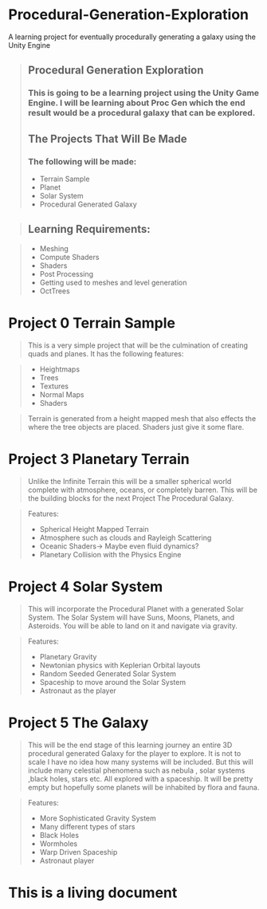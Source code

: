 # Procedural-Generation-Exploration
A learning project for eventually procedurally generating a galaxy using the Unity Engine
> ## Procedural Generation Exploration
> ### This is going to be a learning project using the Unity Game Engine. I will be learning about Proc Gen which the end result would be a procedural galaxy that can be explored.
>## The Projects That Will Be Made
>### The following will be made:
> * Terrain Sample
> * Planet
> * Solar System
> * Procedural Generated Galaxy

> ## Learning Requirements:

> * Meshing
> * Compute Shaders
> * Shaders
> * Post Processing
> * Getting used to meshes and level generation
> * OctTrees



# Project 0 Terrain Sample

> This is a very simple project that will be the culmination of creating quads and planes. It has the following features:

> * Heightmaps
> * Trees
> * Textures
> * Normal Maps
> * Shaders


> Terrain is generated from a height mapped mesh that also effects the where the tree objects are placed.  Shaders just give it some flare.


 # Project 3 Planetary Terrain
> Unlike the Infinite Terrain this will be a smaller spherical world complete with atmosphere, oceans, or completely barren. This will be the building blocks for the next Project The Procedural Galaxy.

>Features:
>* Spherical Height Mapped Terrain
>* Atmosphere such as clouds and Rayleigh Scattering
>* Oceanic Shaders-> Maybe even fluid dynamics?
> * Planetary Collision with the Physics Engine

# Project 4 Solar System

>This will incorporate the Procedural Planet with a generated Solar System. The Solar System will have Suns, Moons, Planets, and Asteroids.
You will be able to land on it and navigate via gravity.

>Features:
>* Planetary Gravity 
>* Newtonian physics with Keplerian Orbital layouts
> * Random Seeded Generated Solar System
> * Spaceship to move around the Solar System
> * Astronaut as the player


# Project 5 The Galaxy

>This will be the end stage of this learning journey an entire 3D procedural generated Galaxy for the player to explore. It is not to scale I have no idea how many systems will be included. But this will include many celestial phenomena such as nebula , solar systems ,black holes, stars etc. All explored with a spaceship. It will be pretty empty but hopefully some planets will be inhabited by flora and fauna.


>Features:
>* More Sophisticated Gravity System
>* Many different types of stars
>* Black Holes
>* Wormholes 
>* Warp Driven Spaceship
>* Astronaut player  



# This is a living document

